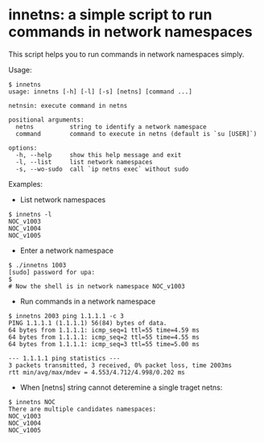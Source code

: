 
# innetns: a simple script to run commands in network namespaces

This script helps you to run commands in network namespaces simply.

Usage:

```
$ innetns
usage: innetns [-h] [-l] [-s] [netns] [command ...]

netnsin: execute command in netns

positional arguments:
  netns          string to identify a network namespace
  command        command to execute in netns (default is `su [USER]`)

options:
  -h, --help     show this help message and exit
  -l, --list     list network namespaces
  -s, --wo-sudo  call `ip netns exec` without sudo
```

Examples:

* List network namespaces

```
$ innetns -l 
NOC_v1003
NOC_v1004
NOC_v1005
```

* Enter a network namespace

```
$ ./innetns 1003
[sudo] password for upa: 
$
# Now the shell is in network namespace NOC_v1003
```

* Run commands in a network namespace

```
$ innetns 2003 ping 1.1.1.1 -c 3
PING 1.1.1.1 (1.1.1.1) 56(84) bytes of data.
64 bytes from 1.1.1.1: icmp_seq=1 ttl=55 time=4.59 ms
64 bytes from 1.1.1.1: icmp_seq=2 ttl=55 time=4.55 ms
64 bytes from 1.1.1.1: icmp_seq=3 ttl=55 time=5.00 ms

--- 1.1.1.1 ping statistics ---
3 packets transmitted, 3 received, 0% packet loss, time 2003ms
rtt min/avg/max/mdev = 4.553/4.712/4.998/0.202 ms
```

* When [netns] string cannot deteremine a single traget netns:

```
$ innetns NOC
There are multiple candidates namespaces:
NOC_v1003
NOC_v1004
NOC_v1005
```
